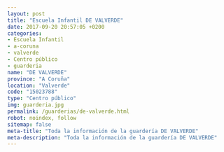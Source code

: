 ```yaml
---
layout: post
title: "Escuela Infantil DE VALVERDE"
date: 2017-09-20 20:57:05 +0200
categories:
- Escuela Infantil
- a-coruna
- valverde
- Centro público
- guarderia
name: "DE VALVERDE"
province: "A Coruña"
location: "Valverde"
code: "15023788"
type: "Centro público"
img: guarderia.jpg
permalink: /guarderias/de-valverde.html
robot: noindex, follow
sitemap: false
meta-title: "Toda la información de la guardería DE VALVERDE"
meta-description: "Toda la información de la guardería DE VALVERDE"
---
```


